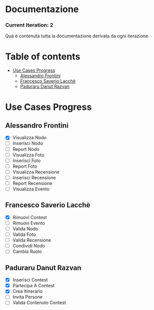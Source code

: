 # Documentazione <!-- omit in toc -->

### Current Iteration: 2 <!-- omit in toc -->

Quà è contenuta tutta la documentazione derivata da ogni iterazione.

# Table of contents  <!-- omit in toc -->
- [Use Cases Progress](#use-cases-progress)
  - [Alessandro Frontini](#alessandro-frontini)
  - [Francesco Saverio Lacchè](#francesco-saverio-lacchè)
  - [Paduraru Danut Razvan](#paduraru-danut-razvan)

# Use Cases Progress

## Alessandro Frontini

- [x] Visualizza Nodo
- [ ] Inserisci Nodo
- [ ] Report Nodo
- [ ] Visualizza Foto
- [ ] Inserisci Foto
- [ ] Report Foto
- [ ] Visualizza Recensione
- [ ] Inserisci Recensione
- [ ] Report Recensione
- [ ] Visualizza Evento

## Francesco Saverio Lacchè

- [x] Rimuovi Contest
- [ ] Rimuovi Evento
- [ ] Valida Nodo
- [ ] Valida Foto
- [ ] Valida Recensione
- [ ] Condividi Nodo
- [ ] Cambia Ruolo

## Paduraru Danut Razvan

- [x] Inserisci Contest
- [x] Partecipa A Contest
- [x] Crea Itinerario
- [ ] Invita Persone 
- [ ] Valida Contenuto Contest
